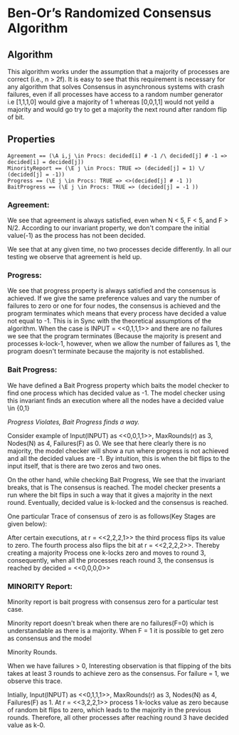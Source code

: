 # Ben-Or’s Randomized Consensus Algorithm 

## Algorithm
This algorithm works under the assumption that a majority of processes are correct (i.e., n > 2f). It is easy to see
that this requirement is necessary for any algorithm that solves Consensus in asynchronous systems
with crash failures, even if all processes have access to a random number generator i.e [1,1,1,0] 
would give a majority of 1 whereas [0,0,1,1] would not yeild a majority and would go try to get a majority the next round after random flip of bit.

## Properties
```
Agreement == (\A i,j \in Procs: decided[i] # -1 /\ decided[j] # -1 => decided[i] = decided[j])
MinorityReport == (\E j \in Procs: TRUE => (decided[j] = 1) \/ (decided[j] = -1))
Progress == (\E j \in Procs: TRUE => <>(decided[j] # -1 ))
BaitProgress == (\E j \in Procs: TRUE => (decided[j] = -1 ))
```

### Agreement:
We see that agreement is always satisfied, even when N < 5, F < 5, and F > N/2. According to our
invariant property, we don't compare the initial value(-1) as the process has not been decided.

We see that at any given time, no two processes decide differently. In all our testing we observe 
that agreement is held up.  


### Progress:
We see that progress property is always satisfied and the consensus is achieved.  If we give the same 
preference values and vary the number of failures to zero or one for four nodes, the consensus is 
achieved and the program terminates which means that every process have decided a value not equal to
-1. 
This is in Sync with the theoretical assumptions of the algorithm.
When the case is INPUT = <<0,1,1,1>> and there are no failures we see that the program terminates
(Because the majority is present and processes k-lock-1, however, when we allow the number of failures 
as 1, the program doesn't terminate because the majority is not established.


### Bait Progress:


We have defined a Bait Progress property which baits the model checker to find one process which
has decided value as -1. The model checker using this invariant finds an execution where all the nodes 
have a decided value \in {0,1}


*Progress Violates, Bait Progress finds a way.*


Consider example of Input(INPUT) as <<0,0,1,1>>, MaxRounds(r) as 3, Nodes(N) as 4, Failures(F) as 0. 
We see that here clearly there is no majority, the model checker will show a run where progress is 
not achieved and all the decided values are -1. By intuition, this is when the bit flips to the input
itself, that is there are two zeros and two ones.

On the other hand, while checking Bait Progress, We see that the invariant breaks, that is 
The consensus is reached. The model checker presents a run where the bit flips in such a way that it gives
a majority in the next round. Eventually, decided value is k-locked and the consensus is reached.

One particular Trace of consensus of zero is as follows(Key Stages are given below):

After certain executions, at r = <<2,2,2,1>> the third process flips its value to zero. The fourth 
process also flips the bit at r = <<2,2,2,2>>. Thereby creating a majority Process one k-locks zero 
and moves to round 3, consequently, when all the processes reach round 3, the consensus is reached by
decided = <<0,0,0,0>>


### MINORITY Report: 

Minority report is bait progress with consensus zero for a particular test case.

Minority report doesn't break when there are no failures(F=0) which is understandable as there is a
majority. When F = 1 it is possible to get zero as consensus and the model


Minority Rounds.


When we have failures > 0, Interesting observation is that flipping of the bits takes at least 3 rounds 
to achieve zero as the consensus. For failure = 1, we observe this trace.

Intially, Input(INPUT) as <<0,1,1,1>>, MaxRounds(r) as 3, Nodes(N) as 4, Failures(F) as 1.
At r = <<3,2,2,1>> process 1 k-locks value as zero because of random bit flips to zero, which leads to 
the majority in the previous rounds. Therefore, all other processes after reaching round 3 have decided 
value as k-0.
